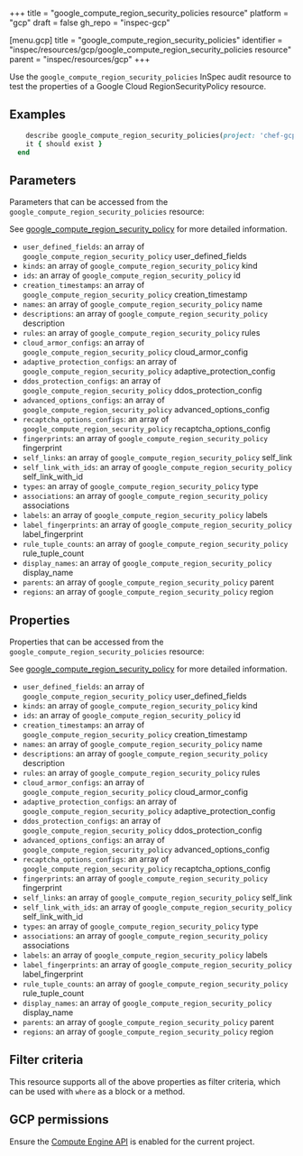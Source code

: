 +++
title = "google_compute_region_security_policies resource"
platform = "gcp"
draft = false
gh_repo = "inspec-gcp"


[menu.gcp]
title = "google_compute_region_security_policies"
identifier = "inspec/resources/gcp/google_compute_region_security_policies resource"
parent = "inspec/resources/gcp"
+++

Use the `google_compute_region_security_policies` InSpec audit resource to test the properties of a Google Cloud RegionSecurityPolicy resource.

## Examples

```ruby
    describe google_compute_region_security_policies(project: 'chef-gcp-inspec', region: ' ') do
    it { should exist }
  end
```

## Parameters

Parameters that can be accessed from the `google_compute_region_security_policies` resource:

See [google_compute_region_security_policy](google_compute_region_security_policy) for more detailed information.

* `user_defined_fields`: an array of `google_compute_region_security_policy` user_defined_fields
* `kinds`: an array of `google_compute_region_security_policy` kind
* `ids`: an array of `google_compute_region_security_policy` id
* `creation_timestamps`: an array of `google_compute_region_security_policy` creation_timestamp
* `names`: an array of `google_compute_region_security_policy` name
* `descriptions`: an array of `google_compute_region_security_policy` description
* `rules`: an array of `google_compute_region_security_policy` rules
* `cloud_armor_configs`: an array of `google_compute_region_security_policy` cloud_armor_config
* `adaptive_protection_configs`: an array of `google_compute_region_security_policy` adaptive_protection_config
* `ddos_protection_configs`: an array of `google_compute_region_security_policy` ddos_protection_config
* `advanced_options_configs`: an array of `google_compute_region_security_policy` advanced_options_config
* `recaptcha_options_configs`: an array of `google_compute_region_security_policy` recaptcha_options_config
* `fingerprints`: an array of `google_compute_region_security_policy` fingerprint
* `self_links`: an array of `google_compute_region_security_policy` self_link
* `self_link_with_ids`: an array of `google_compute_region_security_policy` self_link_with_id
* `types`: an array of `google_compute_region_security_policy` type
* `associations`: an array of `google_compute_region_security_policy` associations
* `labels`: an array of `google_compute_region_security_policy` labels
* `label_fingerprints`: an array of `google_compute_region_security_policy` label_fingerprint
* `rule_tuple_counts`: an array of `google_compute_region_security_policy` rule_tuple_count
* `display_names`: an array of `google_compute_region_security_policy` display_name
* `parents`: an array of `google_compute_region_security_policy` parent
* `regions`: an array of `google_compute_region_security_policy` region

## Properties

Properties that can be accessed from the `google_compute_region_security_policies` resource:

See [google_compute_region_security_policy](google_compute_region_security_policy) for more detailed information.

* `user_defined_fields`: an array of `google_compute_region_security_policy` user_defined_fields
* `kinds`: an array of `google_compute_region_security_policy` kind
* `ids`: an array of `google_compute_region_security_policy` id
* `creation_timestamps`: an array of `google_compute_region_security_policy` creation_timestamp
* `names`: an array of `google_compute_region_security_policy` name
* `descriptions`: an array of `google_compute_region_security_policy` description
* `rules`: an array of `google_compute_region_security_policy` rules
* `cloud_armor_configs`: an array of `google_compute_region_security_policy` cloud_armor_config
* `adaptive_protection_configs`: an array of `google_compute_region_security_policy` adaptive_protection_config
* `ddos_protection_configs`: an array of `google_compute_region_security_policy` ddos_protection_config
* `advanced_options_configs`: an array of `google_compute_region_security_policy` advanced_options_config
* `recaptcha_options_configs`: an array of `google_compute_region_security_policy` recaptcha_options_config
* `fingerprints`: an array of `google_compute_region_security_policy` fingerprint
* `self_links`: an array of `google_compute_region_security_policy` self_link
* `self_link_with_ids`: an array of `google_compute_region_security_policy` self_link_with_id
* `types`: an array of `google_compute_region_security_policy` type
* `associations`: an array of `google_compute_region_security_policy` associations
* `labels`: an array of `google_compute_region_security_policy` labels
* `label_fingerprints`: an array of `google_compute_region_security_policy` label_fingerprint
* `rule_tuple_counts`: an array of `google_compute_region_security_policy` rule_tuple_count
* `display_names`: an array of `google_compute_region_security_policy` display_name
* `parents`: an array of `google_compute_region_security_policy` parent
* `regions`: an array of `google_compute_region_security_policy` region

## Filter criteria

This resource supports all of the above properties as filter criteria, which can be used
with `where` as a block or a method.

## GCP permissions

Ensure the [Compute Engine API](https://console.cloud.google.com/apis/library/compute.googleapis.com/) is enabled for the current project.
